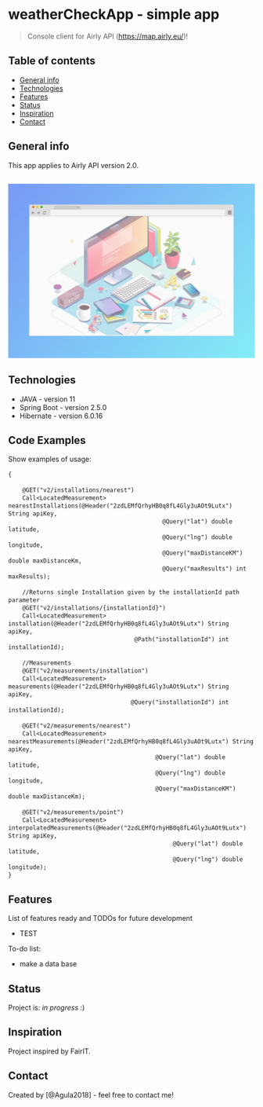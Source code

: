 # weatherCheckApp - simple app
> Console client for Airly API (https://map.airly.eu/)!

## Table of contents
* [General info](#general-info)
* [Technologies](#technologies)
* [Features](#features)
* [Status](#status)
* [Inspiration](#inspiration)
* [Contact](#contact)

## General info
This app applies to Airly API version 2.0.

## 
![Example screenshot](./screenshot.png)

## Technologies
* JAVA - version 11
* Spring Boot - version 2.5.0
* Hibernate - version 6.0.16


## Code Examples
Show examples of usage:
```
{

    @GET("v2/installations/nearest")
    Call<LocatedMeasurement> nearestInstallations(@Header("2zdLEMfQrhyHB0q8fL4Gly3uAOt9Lutx") String apiKey,
                                            @Query("lat") double latitude,
                                            @Query("lng") double longitude,
                                            @Query("maxDistanceKM") double maxDistanceKm,
                                            @Query("maxResults") int maxResults);

    //Returns single Installation given by the installationId path parameter
    @GET("v2/installations/{installationId}")
    Call<LocatedMeasurement> installation(@Header("2zdLEMfQrhyHB0q8fL4Gly3uAOt9Lutx") String apiKey,
                                    @Path("installationId") int installationId);

    //Measurements
    @GET("v2/measurements/installation")
    Call<LocatedMeasurement> measurements(@Header("2zdLEMfQrhyHB0q8fL4Gly3uAOt9Lutx") String apiKey,
                                   @Query("installationId") int installationId);

    @GET("v2/measurements/nearest")
    Call<LocatedMeasurement> nearestMeasurements(@Header("2zdLEMfQrhyHB0q8fL4Gly3uAOt9Lutx") String apiKey,
                                          @Query("lat") double latitude,
                                          @Query("lng") double longitude,
                                          @Query("maxDistanceKM") double maxDistanceKm);

    @GET("v2/measurements/point")
    Call<LocatedMeasurement> interpolatedMeasurements(@Header("2zdLEMfQrhyHB0q8fL4Gly3uAOt9Lutx") String apiKey,
                                               @Query("lat") double latitude,
                                               @Query("lng") double longitude);
}
```

## Features
List of features ready and TODOs for future development
* TEST 



To-do list:
* make a data base 

## Status
Project is: 
_in progress_ :)

## Inspiration
Project inspired by FairIT. 

## Contact
Created by [@Agula2018] - feel free to contact me!
